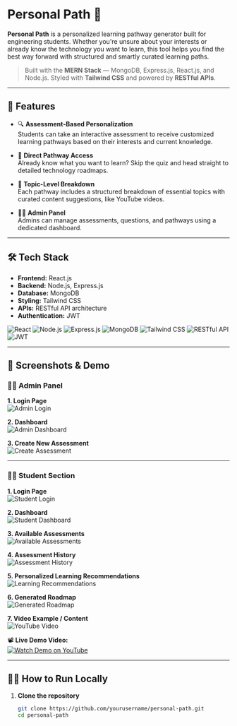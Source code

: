 # Personal Path 🎯

**Personal Path** is a personalized learning pathway generator built for engineering students. Whether you're unsure about your interests or already know the technology you want to learn, this tool helps you find the best way forward with structured and smartly curated learning paths.

> Built with the **MERN Stack** — MongoDB, Express.js, React.js, and Node.js. Styled with **Tailwind CSS** and powered by **RESTful APIs**.

---

## 🚀 Features

- 🔍 **Assessment-Based Personalization**  
  Students can take an interactive assessment to receive customized learning pathways based on their interests and current knowledge.

- 🧭 **Direct Pathway Access**  
  Already know what you want to learn? Skip the quiz and head straight to detailed technology roadmaps.

- 🧠 **Topic-Level Breakdown**  
  Each pathway includes a structured breakdown of essential topics with curated content suggestions, like YouTube videos.

- 👨‍💼 **Admin Panel**  
  Admins can manage assessments, questions, and pathways using a dedicated dashboard.

---

## 🛠️ Tech Stack

- **Frontend:** React.js  
- **Backend:** Node.js, Express.js  
- **Database:** MongoDB  
- **Styling:** Tailwind CSS  
- **APIs:** RESTful API architecture  
- **Authentication:** JWT

<p align="left">
  <img src="https://img.shields.io/badge/React-20232A?style=for-the-badge&logo=react&logoColor=61DAFB" alt="React" />
  <img src="https://img.shields.io/badge/Node.js-339933?style=for-the-badge&logo=nodedotjs&logoColor=white" alt="Node.js" />
  <img src="https://img.shields.io/badge/Express.js-000000?style=for-the-badge&logo=express&logoColor=white" alt="Express.js" />
  <img src="https://img.shields.io/badge/MongoDB-4EA94B?style=for-the-badge&logo=mongodb&logoColor=white" alt="MongoDB" />
  <img src="https://img.shields.io/badge/Tailwind_CSS-38B2AC?style=for-the-badge&logo=tailwind-css&logoColor=white" alt="Tailwind CSS" />
  <img src="https://img.shields.io/badge/REST_API-005571?style=for-the-badge&logo=api&logoColor=white" alt="RESTful API" />
  <img src="https://img.shields.io/badge/JWT-black?style=for-the-badge&logo=JSON%20web%20tokens" alt="JWT" />
</p>

---

## 📸 Screenshots & Demo

### 👨‍💼 Admin Panel

**1. Login Page**  
![Admin Login](screenshots/login.png)

**2. Dashboard**  
![Admin Dashboard](screenshots/admin_dashboard.png)

**3. Create New Assessment**  
![Create Assessment](screenshots/craeate_new_assessment.png)

---

### 👨‍🎓 Student Section

**1. Login Page**  
![Student Login](screenshots/login.png)

**2. Dashboard**  
![Student Dashboard](screenshots/student_dashboard.png)

**3. Available Assessments**  
![Available Assessments](screenshots/available_assessment.png)

**4. Assessment History**  
![Assessment History](screenshots/assessment_history.png)

**5. Personalized Learning Recommendations**  
![Learning Recommendations](screenshots/personal_recommondation.png)

**6. Generated Roadmap**  
![Generated Roadmap](screenshots/pathway.png)

**7. Video Example / Content**  
![YouTube Video](screenshots/youtube.png)

📽 **Live Demo Video:**  
[![Watch Demo on YouTube](https://img.youtube.com/vi/YOUR_VIDEO_ID/0.jpg)](https://www.youtube.com/watch?v=YOUR_VIDEO_ID)

---

## 🧑‍💻 How to Run Locally

1. **Clone the repository**
   ```bash
   git clone https://github.com/yourusername/personal-path.git
   cd personal-path
